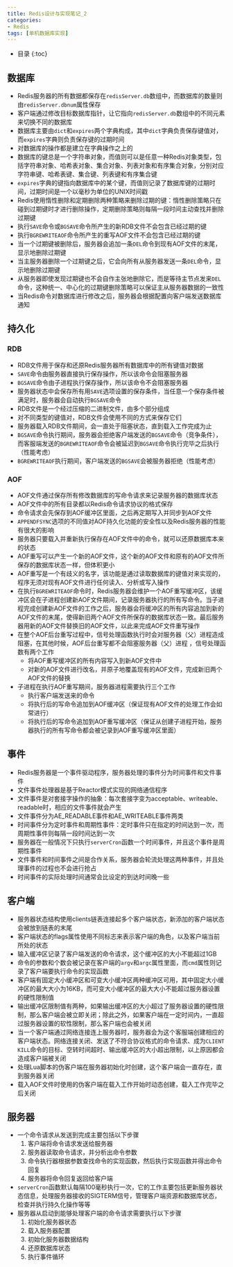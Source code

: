 ```yaml
---
title: Redis设计与实现笔记_2
categories:
- Redis
tags: [单机数据库实现]
---
```


* 目录 
{:toc}
  
## 数据库

- Redis服务器的所有数据都保存在```redisServer.db```数组中，而数据库的数量则由```redisServer.dbnum```属性保存
- 客户端通过修改目标数据库指针，让它指向```redisServer.db```数组中的不同元素来切换不同的数据库
- 数据库主要由```dict```和```expires```两个字典构成，其中```dict```字典负责保存键值对，而```expires```字典则负责保存键的过期时间
- 对数据库的操作都是建立在字典操作之上的
- 数据库的键总是一个字符串对象，而值则可以是任意一种Redis对象类型，包括字符串对象、哈希表对象、集合对象、列表对象和有序集合对象，分别对应字符串键、哈希表键、集合键、列表键和有序集合键
- ```expires```字典的键指向数据库中的某个键，而值则记录了数据库键的过期时间，过期时间是一个以毫秒为单位的UNIX时间戳
- Redis使用惰性删除和定期删除两种策略来删除过期的键：惰性删除策略只在碰到过期键时才进行删除操作，定期删除策略则每隔一段时间主动查找并删除过期键
- 执行```SAVE```命令或```BGSAVE```命令所产生的新RDB文件不会包含已经过期的键
- 执行```BGREWRITEAOF```命令所产生的重写AOF文件不会包含已经过期的键
- 当一个过期键被删除后，服务器会追加一条```DEL```命令到现有AOF文件的末尾，显示地删除过期键
- 当主服务器删除一个过期键之后，它会向所有从服务器发送一条```DEL```命令，显示地删除过期键
- 从服务器即使发现过期键也不会自作主张地删除它，而是等待主节点发来```DEL```命令，这种统一、中心化的过期键删除策略可以保证主从服务器数据的一致性
- 当Redis命令对数据库进行修改之后，服务器会根据配置向客户端发送数据库通知

## 持久化

### RDB

- RDB文件用于保存和还原Redis服务器所有数据库中的所有键值对数据
- ```SAVE```命令由服务器直接执行保存操作，所以该命令会阻塞服务器
- ```BGSAVE```命令由子进程执行保存操作，所以该命令不会阻塞服务器
- 服务器状态中会保存所有用```SAVE```选项设置的保存条件，当任意一个保存条件被满足时，服务器会自动执行```BGSAVE```命令
- RDB文件是一个经过压缩的二进制文件，由多个部分组成
- 对不同类型的键值对，RDB文件会使用不同的方式来保存它们
- 服务器载入RDB文件期间，会一直处于阻塞状态，直到载入工作完成为止
- ```BGSAVE```命令执行期间，服务器会拒绝客户端发送的```BGSAVE```命令（竞争条件），而客服端发送的```BGREWRITEAOF```命令会被延迟到```BGSAVE```命令执行完毕之后执行（性能考虑）
- ```BGREWRITEAOF```执行期间，客户端发送的```BGSAVE```会被服务器拒绝（性能考虑）

### AOF

- AOF文件通过保存所有修改数据库的写命令请求来记录服务器的数据库状态
- AOF文件中的所有目录都以Redis命令请求协议的格式保存
- 命令请求会先保存到AOF缓冲区里面，之后再定期写入并同步到AOF文件
- ```APPENDFSYNC```选项的不同值对AOF持久化功能的安全性以及Redis服务器的性能有很大的影响
- 服务器只要载入并重新执行保存在AOF文件中的命令，就可以还原数据库本来的状态
- AOF重写可以产生一个新的AOF文件，这个新的AOF文件和原有的AOF文件所保存的数据库状态一样，但体积更小
- AOF重写是一个有歧义的名字，该功能是通过读取数据库的键值对来实现的，程序无须对现有AOF文件进行任何读入、分析或写入操作
- 在执行```BGREWRITEAOF```命令时，Redis服务器会维护一个AOF重写缓冲区，该缓冲区会在子进程创建新AOF文件期间，记录服务器执行的所有写命令。当子进程完成创建新AOF文件的工作之后，服务器会将缓冲区的所有内容追加到新的AOF文件的末尾，使得新旧两个AOF文件所保存的数据库状态一致。最后服务器用新的AOF文件替换旧的AOF文件，以此来完成AOF文件重写操作
- 在整个AOF后台重写过程中，信号处理函数执行时会对服务器（父）进程造成阻塞，在其他时候，AOF后台重写都不会阻塞服务器（父）进程 ，信号处理函数有两个工作
  - 将AOF重写缓冲区的所有内容写入到新AOF文件中
  - 对新的AOF文件进行改名，并原子地覆盖现有的AOF文件，完成新旧两个AOF文件的替换
- 子进程在执行AOF重写期间，服务器进程需要执行三个工作
  - 执行客户端发送来的命令
  - 将执行后的写命令追加到AOF缓冲区（保证现有AOF文件的处理工作会如常进行）
  - 将执行后的写命令追加到AOF重写缓冲区（保证从创建子进程开始，服务器执行的所有写命令都会被记录到AOF重写缓冲区里面）

## 事件

- Redis服务器是一个事件驱动程序，服务器处理的事件分为时间事件和文件事件
- 文件事件处理器是基于Reactor模式实现的网络通信程序
- 文件事件是对套接字操作的抽象：每次套接字变为acceptable、writeable、readable时，相应的文件事件就会产生
- 文件事件分为AE_READABLE事件和AE_WRITEABLE事件两类
- 时间事件分为定时事件和周期性事件：定时事件只在指定的时间达到一次，而周期性事件则每隔一段时间达到一次
- 服务器在一般情况下只执行```serverCron```函数一个时间事件，并且这个事件是周期性事件
- 文件事件和时间事件之间是合作关系，服务器会轮流处理这两种事件，并且处理事件的过程也不会进行抢占
- 时间事件的实际处理时间通常会比设定的到达时间晚一些

## 客户端

- 服务器状态结构使用clients链表连接起多个客户端状态，新添加的客户端状态会被放到链表的末尾
- 客户端状态的flags属性使用不同标志来表示客户端的角色，以及客户端当前所处的状态
- 输入缓冲区记录了客户端发送的命令请求，这个缓冲区的大小不能超过1GB
- 命令的参数和个数会被记录在客户端的```argv```和```argc```属性里面，而```cmd```属性则记录了客户端要执行命令的实现函数
- 客户端有固定大小缓冲区和可变大小缓冲区两种缓冲区可用，其中固定大小缓冲区的最大大小为16KB，而可变大小缓冲区的最大大小不能超过服务器设置的硬性限制值
- 输出缓冲区限制值有两种，如果输出缓冲区的大小超过了服务器设置的硬性限制，那么客户端会被立即关闭；除此之外，如果客户端在一定时间内，一直超过服务器设置的软性限制，那么客户端也会被关闭
- 当一个客户端通过网络连接连上服务器时，服务器会为这个客服端创建相应的客户端状态。网络连接关闭、发送了不符合协议格式的命令请求、成为```CLIENT KILL```命令的目标、空转时间超时、输出缓冲区的大小超出限制，以上原因都会造成客户端被关闭
- 处理Lua脚本的伪客户端在服务器初始化时创建，这个客户端会一直存在，直到服务器关闭
- 载入AOF文件时使用的伪客户端在载入工作开始时动态创建，载入工作完毕之后关闭

## 服务器

- 一个命令请求从发送到完成主要包括以下步骤
  1. 客户端将命令请求发送给服务器
  2. 服务器读取命令请求，并分析出命令参数
  3. 命令执行器根据参数查找命令的实现函数，然后执行实现函数并得出命令回复
  4. 服务器将命令回复返回给客户端
- ```serverCron```函数默认每隔100毫秒执行一次，它的工作主要包括更新服务器状态信息，处理服务器接收的SIGTERM信号，管理客户端资源和数据库状态，检查并执行持久化操作等等
- 服务器从启动到能够处理客户端的命令请求需要执行以下步骤
  1. 初始化服务器状态
  2. 载入服务器配置
  3. 初始化服务器数据结构
  4. 还原数据库状态
  5. 执行事件循环